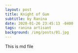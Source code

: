 ```yaml
---
layout: post
title: Knight of Gum
subtitle: by Ranina
date: 2020-01-26 23:45:13 -0400
tags: ranina artisant
background: /img/posts/01.jpg
---
```


This is md file
